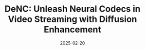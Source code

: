---
title: "DeNC: Unleash Neural Codecs in Video Streaming with Diffusion Enhancement"
authors:
- Qihua Zhou
- Ruibin Li
- Jingcai Guo
- Yaodong Huang
- Zhenda Xu
- Laizhong Cui
- Song Guo

date: "2025-02-20"
# doi: ""


# Publication type.
# Legend: 0 = Uncategorized; 1 = Conference paper; 2 = Journal article;
# 3 = Preprint / Working Paper; 4 = Report; 5 = Book; 6 = Book section;
# 7 = Thesis; 8 = Patent
publication_types: ["1"]

# Publication name and optional abbreviated publication name.
publication: In the 39th Annual AAAI Conference on Artificial Intelligence (AAAI) (CCF-A)
#publication_short: In *INFOCOM* (CCF-A)

# url_pdf: /files/ZhouAAAI2024.pdf
# url_video: https://underline.io/lecture/91883-on-the-robustness-of-neural-enhanced-video-streaming-against-adversarial-attacks
# links:
# - name: Custom Link
#   url: http://example.org
# url_pdf: 
# url_code: '#'
# url_dataset: '#'
# url_poster: '#'
# url_project: ''
# url_slides: ''
# url_video: '#'

# Featured image
# To use, add an image named `featured.jpg/png` to your page's folder. 
# image:
#   caption: 'Image credit: [**Unsplash**](https://unsplash.com/photos/pLCdAaMFLTE)'
#   focal_point: ""
#   preview_only: false

# Associated Projects (optional).
#   Associate this publication with one or more of your projects.
#   Simply enter your project's folder or file name without extension.
#   E.g. `internal-project` references `content/project/internal-project/index.md`.
#   Otherwise, set `projects: []`.
projects: []
---
